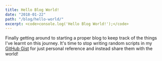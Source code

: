 ```yaml
---
title: Hello Blog World!
date: "2018-01-22"
path: "/blog/hello-world/"
excerpt: <code>console.log('Hello Blog World!');</code>
---
```


Finally getting around to starting a proper blog to keep track of the things I've learnt on this journey. It's time to stop writing random scripts in my [GitHub Gist](https://gist.github.com/jiahaog) for just personal reference and instead share them with the world!
